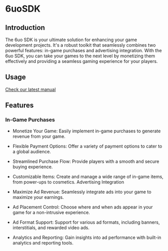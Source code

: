 # 6uoSDK  

## Introduction  

The 6uo SDK is your ultimate solution for enhancing your game development projects. It's a robust toolkit that seamlessly combines two powerful features: in-game purchases and advertising integration. With the 6uo SDK, you can take your games to the next level by monetizing them effectively and providing a seamless gaming experience for your players.

## Usage

[Check our latest manual](https://docs.6uogames.com)

## Features  

### In-Game Purchases  

- Monetize Your Game: Easily implement in-game purchases to generate revenue from your game.  

- Flexible Payment Options: Offer a variety of payment options to cater to a global audience.

- Streamlined Purchase Flow: Provide players with a smooth and secure buying experience.

- Customizable Items: Create and manage a wide range of in-game items, from power-ups to cosmetics.
Advertising Integration

- Maximize Ad Revenue: Seamlessly integrate ads into your game to maximize your earnings.

- Ad Placement Control: Choose where and when ads appear in your game for a non-intrusive experience.

- Ad Format Support: Support for various ad formats, including banners, interstitials, and rewarded video ads.

- Analytics and Reporting: Gain insights into ad performance with built-in analytics and reporting tools.
